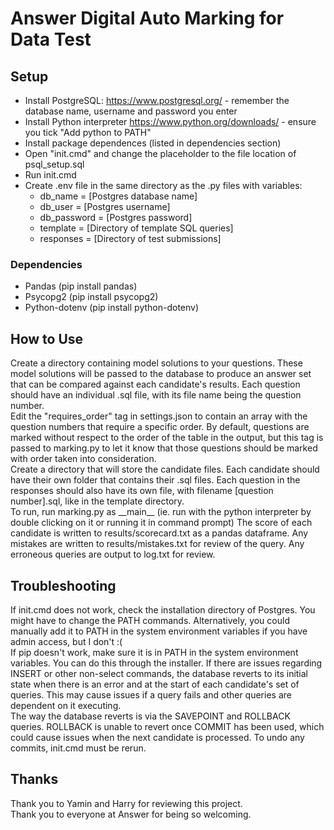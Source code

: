 # Answer Digital Auto Marking for Data Test

## Setup
- Install PostgreSQL: https://www.postgresql.org/ - remember the database name, username and password you enter
- Install Python interpreter https://www.python.org/downloads/ - ensure you tick "Add python to PATH"
- Install package dependences (listed in dependencies section)
- Open "init.cmd" and change the placeholder to the file location of psql_setup.sql
- Run init.cmd 
- Create .env file in the same directory as the .py files with variables:
    - db_name = [Postgres database name]
    - db_user = [Postgres username]
    - db_password = [Postgres password]
    - template = [Directory of template SQL queries]
    - responses = [Directory of test submissions]

### Dependencies  
- Pandas (pip install pandas)
- Psycopg2 (pip install psycopg2)
- Python-dotenv (pip install python-dotenv)  

## How to Use
Create a directory containing model solutions to your questions. These model solutions will be passed to the database to produce an answer set that can be compared against each candidate's results. Each question should have an individual .sql file, with its file name being the question number.  
Edit the "requires_order" tag in settings.json to contain an array with the question numbers that require a specific order. By default, questions are marked without respect to the order of the table in the output, but this tag is passed to marking.py to let it know that those questions should be marked with order taken into consideration.  
Create a directory that will store the candidate files. Each candidate should have their own folder that contains their .sql files. Each question in the responses should also have its own file, with filename [question number].sql, like in the template directory.  
To run, run marking.py as \_\_main\_\_ (ie. run with the python interpreter by double clicking on it or running it in command prompt)
The score of each candidate is written to results/scorecard.txt as a pandas dataframe. Any mistakes are written to results/mistakes.txt for review of the query. Any erroneous queries are output to log.txt for review.

## Troubleshooting

If init.cmd does not work, check the installation directory of Postgres. You might have to change the PATH commands. Alternatively, you could manually add it to PATH in the system environment variables if you have admin access, but I don't :(  
If pip doesn't work, make sure it is in PATH in the system environment variables. You can do this through the installer. 
If there are issues regarding INSERT or other non-select commands, the database reverts to its initial state when there is an error and at the start of each candidate's set of queries. This may cause issues if a query fails and other queries are dependent on it executing.  
The way the database reverts is via the SAVEPOINT and ROLLBACK queries. ROLLBACK is unable to revert once COMMIT has been used, which could cause issues when the next candidate is processed. To undo any commits, init.cmd must be rerun.  

## Thanks
Thank you to Yamin and Harry for reviewing this project.  
Thank you to everyone at Answer for being so welcoming.  
